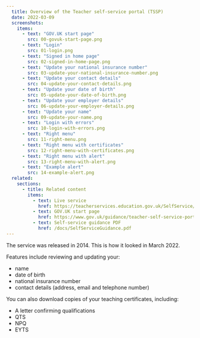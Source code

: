 ```yaml
---
  title: Overview of the Teacher self-service portal (TSSP)
  date: 2022-03-09
  screenshots:
    items:
      - text: "GOV.UK start page"
        src: 00-govuk-start-page.png
      - text: "Login"
        src: 01-login.png
      - text: "Signed in home page"
        src: 02-signed-in-home-page.png
      - text: "Update your national insurance number"
        src: 03-update-your-national-insurance-number.png
      - text: "Update your contact details"
        src: 04-update-your-contact-details.png
      - text: "Update your date of birth"
        src: 05-update-your-date-of-birth.png
      - text: "Update your employer details"
        src: 06-update-your-employer-details.png
      - text: "Update your name"
        src: 09-update-your-name.png
      - text: "Login with errors"
        src: 10-login-with-errors.png
      - text: "Right menu"
        src: 11-right-menu.png
      - text: "Right menu with certificates"
        src: 12-right-menu-with-certificates.png
      - text: "Right menu with alert"
        src: 13-right-menu-with-alert.png
      - text: "Example alert"
        src: 14-example-alert.png
  related:
    sections:
      - title: Related content
        items:
          - text: Live service
            href: https://teacherservices.education.gov.uk/SelfService/Login
          - text: GOV.UK start page
            href: https://www.gov.uk/guidance/teacher-self-service-portal
          - text: Self-service guidance PDF
            href: /docs/SelfServiceGuidance.pdf
---
```


The service was released in 2014. This is how it looked in March 2022.

Features include reviewing and updating your:

- name
- date of birth
- national insurance number
- contact details (address, email and telephone number)

You can also download copies of your teaching certificates, including:

- A letter confirming qualifications
- QTS
- NPQ
- EYTS
